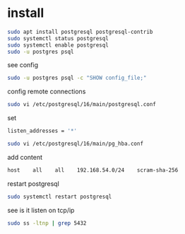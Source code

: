 # install

```sh
sudo apt install postgresql postgresql-contrib
sudo systemctl status postgresql
sudo systemctl enable postgresql
sudo -u postgres psql
```

see config
```sh
sudo -u postgres psql -c "SHOW config_file;"
```

config remote connections

```sh
sudo vi /etc/postgresql/16/main/postgresql.conf
```

set 
```sh
listen_addresses = '*'
```

```sh
sudo vi /etc/postgresql/16/main/pg_hba.conf
```

add content
```sh
host    all    all    192.168.54.0/24    scram-sha-256
```

restart postgresql
```sh
sudo systemctl restart postgresql
```

see is it listen on tcp/ip
```sh
sudo ss -ltnp | grep 5432
```